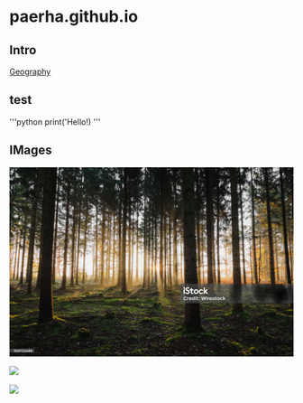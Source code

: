 # paerha.github.io

## Intro
[Geography](https://en.wikipedia.org/wiki/Geography)

## test
'''python
print('Hello!)
'''
## IMages
![](images/forest.jpg)

![](https://upload.wikimedia.org/wikipedia/commons/thumb/6/6f/OrteliusWorldMap.jpeg/1280px-OrteliusWorldMap.jpeg)

![](https://i.gifer.com/hFZ.gif)

